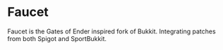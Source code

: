 Faucet
======

Faucet is the Gates of Ender inspired fork of Bukkit. Integrating patches from both Spigot and SportBukkit. 
